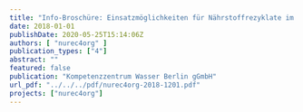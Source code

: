 ```yaml
---
title: "Info-Broschüre: Einsatzmöglichkeiten für Nährstoffrezyklate im Ökolandbau (Projekt nurec4org)"
date: 2018-01-01
publishDate: 2020-05-25T15:14:06Z
authors: [ "nurec4org" ]
publication_types: ["4"]
abstract: ""
featured: false
publication: "Kompetenzzentrum Wasser Berlin gGmbH"
url_pdf: "../../../pdf/nurec4org-2018-1201.pdf"
projects: ["nurec4org"]
---
```


